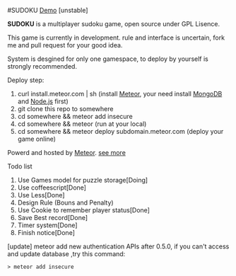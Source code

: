 #SUDOKU
[Demo](http://sudoku.meteor.com) [unstable]

**SUDOKU** is a multiplayer sudoku game, open source under GPL Lisence.

This game is currently in development. rule and interface is uncertain, fork me and pull request for your good idea.

System is desgined for only one gamespace, to deploy by yourself is strongly recommended.

Deploy step:
  1. curl install.meteor.com | sh (install [Meteor](http://www.meteor.com), your need install [MongoDB](http://mongodb.org) and [Node.js](http://nodejs.org/) first)
  2. git clone this repo to somewhere
  3. cd somewhere && meteor add insecure
  4. cd somewhere && meteor (run at your local)
  5. cd somewhere && meteor deploy subdomain.meteor.com (deploy your game online)

Powerd and hosted by [Meteor](http://www.meteor.com). [see more](https://github.com/meteor/meteor)

Todo list
  1. Use Games model for puzzle storage[Doing]
  2. Use coffeescript[Done]
  3. Use Less[Done]
  4. Design Rule (Bouns and Penalty)
  5. Use Cookie to remember player status[Done]
  6. Save Best record[Done]
  7. Timer system[Done]
  8. Finish notice[Done]

[update]
meteor add new authentication APIs after 0.5.0, if you can't  access and update database ,try this command:

`> meteor add insecure`
